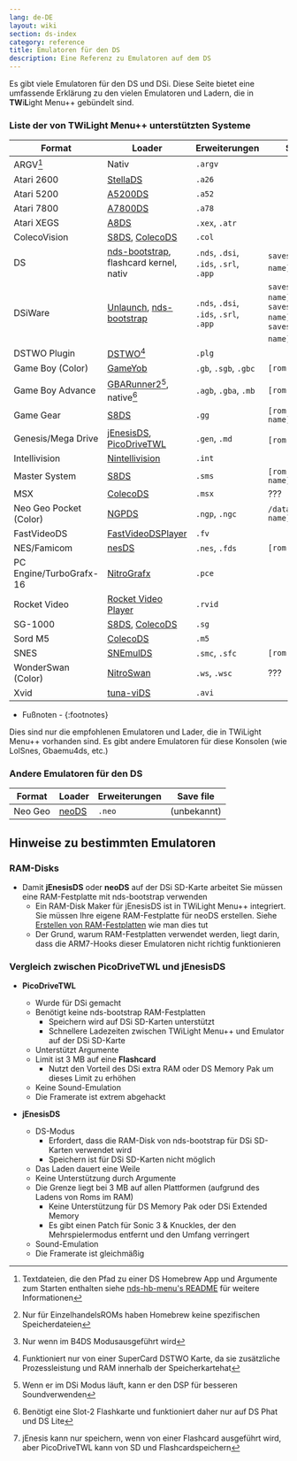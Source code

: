 ```yaml
---
lang: de-DE
layout: wiki
section: ds-index
category: reference
title: Emulatoren für den DS
description: Eine Referenz zu Emulatoren auf dem DS
---
```


Es gibt viele Emulatoren für den DS und DSi. Diese Seite bietet eine umfassende Erklärung zu den vielen Emulatoren und Ladern, die in **TW**i**L**ight Menu++ gebündelt sind.

### Liste der von TWiLight Menu++ unterstützten Systeme

| Format                  | Loader                                          | Erweiterungen                          | Save file                                                                  |
| ----------------------- | ----------------------------------------------- | -------------------------------------- | -------------------------------------------------------------------------- |
| ARGV[^1]                | Nativ                                           | `.argv`                                |                                                                            |
| Atari 2600              | [StellaDS][stellads]                            | `.a26`                                 |                                                                            |
| Atari 5200              | [A5200DS][a5200ds]                              | `.a52`                                 |                                                                            |
| Atari 7800              | [A7800DS][a7800ds]                              | `.a78`                                 |                                                                            |
| Atari XEGS              | [A8DS][a8ds]                                    | `.xex`, `.atr`                         |                                                                            |
| ColecoVision            | [S8DS][s8ds], [ColecoDS][colecods]              | `.col`                                 |                                                                            |
| DS                      | [nds-bootstrap][ndsbs], flashcard kernel, nativ | `.nds`, `.dsi`, `.ids`, `.srl`, `.app` | `saves/[rom name].sav`[^2]                                                 |
| DSiWare                 | [Unlaunch][unlaunch], [nds-bootstrap][ndsbs]    | `.nds`, `.dsi`, `.ids`, `.srl`, `.app` | `saves/[rom name].pub`, `saves/[rom name].prv`, `saves/[rom name].sav`[^7] |
| DSTWO Plugin            | [DSTWO][dstwo][^3]                              | `.plg`                                 |                                                                            |
| Game Boy (Color)        | [GameYob][gameyob]                              | `.gb`, `.sgb`, `.gbc`                  | `[rom name].sav`                                                           |
| Game Boy Advance        | [GBARunner2][gbarunner2][^4], native[^5]        | `.agb`, `.gba`, `.mb`                  | `[rom name].sav`                                                           |
| Game Gear               | [S8DS][s8ds]                                    | `.gg`                                  | `[rom name].gg.sav`                                                        |
| Genesis/Mega Drive      | [jEnesisDS][jenesis], [PicoDriveTWL][pdtwl]     | `.gen`, `.md`                          | `[rom name].srm`[^6]                                                       |
| Intellivision           | [Nintellivision][nintellivision]                | `.int`                                 |                                                                            |
| Master System           | [S8DS][s8ds]                                    | `.sms`                                 | `[rom name].sms.sav`                                                       |
| MSX                     | [ColecoDS][colecods]                            | `.msx`                                 | ???                                                                        |
| Neo Geo Pocket (Color)  | [NGPDS][ngpds]                                  | `.ngp`, `.ngc`                         | `/data/ngpds/[rom name].ngp.fla`                                           |
| FastVideoDS             | [FastVideoDSPlayer][fastvideodsplayer]          | `.fv`                                  |                                                                            |
| NES/Famicom             | [nesDS][nesds]                                  | `.nes`, `.fds`                         | `[rom name].sav`                                                           |
| PC Engine/TurboGrafx-16 | [NitroGrafx][nitrografx]                        | `.pce`                                 |                                                                            |
| Rocket Video            | [Rocket Video Player][rvidplayer]               | `.rvid`                                |                                                                            |
| SG-1000                 | [S8DS][s8ds], [ColecoDS][colecods]              | `.sg`                                  |                                                                            |
| Sord M5                 | [ColecoDS][colecods]                            | `.m5`                                  |                                                                            |
| SNES                    | [SNEmulDS][snemulds]                            | `.smc`, `.sfc`                         | `[rom name].srm`                                                           |
| WonderSwan (Color)      | [NitroSwan][nitroswan]                          | `.ws`, `.wsc`                          | ???                                                                        |
| Xvid                    | [tuna-viDS][tunavids]                           | `.avi`                                 |                                                                            |

- Fußnoten -
{:footnotes}

Dies sind nur die empfohlenen Emulatoren und Lader, die in TWiLight Menu++ vorhanden sind. Es gibt andere Emulatoren für diese Konsolen (wie LolSnes, Gbaemu4ds, etc.)

### Andere Emulatoren für den DS

| Format  | Loader         | Erweiterungen | Save file   |
| ------- | -------------- | ------------- | ----------- |
| Neo Geo | [neoDS][neods] | `.neo`        | (unbekannt) |

## Hinweise zu bestimmten Emulatoren
### RAM-Disks
- Damit **jEnesisDS** oder **neoDS** auf der DSi SD-Karte arbeitet Sie müssen eine RAM-Festplatte mit nds-bootstrap verwenden
   - Ein RAM-Disk Maker für jEnesisDS ist in TWiLight Menu++ integriert. Sie müssen Ihre eigene RAM-Festplatte für neoDS erstellen. Siehe [Erstellen von RAM-Festplatten](../twilightmenu/creating-ram-disks) wie man dies tut
   - Der Grund, warum RAM-Festplatten verwendet werden, liegt darin, dass die ARM7-Hooks dieser Emulatoren nicht richtig funktionieren

### Vergleich zwischen PicoDriveTWL und jEnesisDS
- **PicoDriveTWL**
   - Wurde für DSi gemacht
   - Benötigt keine nds-bootstrap RAM-Festplatten
      - Speichern wird auf DSi SD-Karten unterstützt
      - Schnellere Ladezeiten zwischen TWiLight Menu++ und Emulator auf der DSi SD-Karte
   - Unterstützt Argumente
   - Limit ist 3 MB auf eine **Flashcard**
      - Nutzt den Vorteil des DSi extra RAM oder DS Memory Pak um dieses Limit zu erhöhen
   - Keine Sound-Emulation
   - Die Framerate ist extrem abgehackt

- **jEnesisDS**
   - DS-Modus
      - Erfordert, dass die RAM-Disk von nds-bootstrap für DSi SD-Karten verwendet wird
      - Speichern ist für DSi SD-Karten nicht möglich
   - Das Laden dauert eine Weile
   - Keine Unterstützung durch Argumente
   - Die Grenze liegt bei 3 MB auf allen Plattformen (aufgrund des Ladens von Roms im RAM)
      - Keine Unterstützung für DS Memory Pak oder DSi Extended Memory
      - Es gibt einen Patch für Sonic 3 & Knuckles, der den Mehrspielermodus entfernt und den Umfang verringert
   - Sound-Emulation
   - Die Framerate ist gleichmäßig


<!-- Links for tables -->
[^1]: Textdateien, die den Pfad zu einer DS Homebrew App und Argumente zum Starten enthalten siehe [nds-hb-menu's README](https://github.com/devkitPro/nds-hb-menu#passing-arguments) für weitere Informationen
[^2]: Nur für EinzelhandelsROMs haben Homebrew keine spezifischen Speicherdateien
[^7]: Nur wenn im B4DS Modusausgeführt wird
[^3]: Funktioniert nur von einer SuperCard DSTWO Karte, da sie zusätzliche Prozessleistung und RAM innerhalb der Speicherkartehat
[^4]: Wenn er im DSi Modus läuft, kann er den DSP für besseren Soundverwenden
[^5]: Benötigt eine Slot-2 Flashkarte und funktioniert daher nur auf DS Phat und DS Lite
[^6]: jEnesis kann nur speichern, wenn von einer Flashcard ausgeführt wird, aber PicoDriveTWL kann von SD und Flashcardspeichern

[a5200ds]: https://github.com/wavemotion-dave/A5200DS
[a7800ds]: https://github.com/wavemotion-dave/A7800DS
[a8ds]: https://github.com/wavemotion-dave/A8DS
[colecods]: https://github.com/wavemotion-dave/ColecoDS
[dstwo]: http://eng.supercard.sc
[fastvideodsplayer]: https://github.com/Gericom/FastVideoDSPlayer
[gameyob]: https://github.com/Drenn1/GameYob
[gbarunner2]: https://github.com/Gericom/GBARunner2
[jenesis]: https://www.gamebrew.org/wiki/JEnesisDS
[ndsbs]: https://github.com/DS-Homebrew/nds-bootstrap
[nesds]: https://github.com/DS-Homebrew/NesDS
[ngpds]: https://github.com/FluBBaOfWard/NGPDS
[nitrografx]: https://www.gamebrew.org/wiki/NitroGrafx
[nitroswan]: https://github.com/FluBBaOfWard/NitroSwan
[pdtwl]: https://github.com/DS-Homebrew/PicoDriveTWL
[rvidplayer]: https://gbatemp.net/threads/539163
[s8ds]: https://github.com/FluBBaOfWard/S8DS
[snemulds]: https://www.gamebrew.org/wiki/SnemulDS_-_Revival
[stellads]: https://github.com/wavemotion-dave/StellaDS
[unlaunch]: https://problemkaputt.de/unlaunch.htm
[neods]: https://www.gamebrew.org/wiki/NeoDS
[nintellivision]: https://github.com/wavemotion-dave/NINTV-DS
[tunavids]: https://github.com/chishm/tuna-vids
